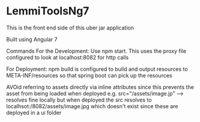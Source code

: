 # LemmiToolsNg7

This is the front end side of this uber jar application

Built using Angular 7 

Commands 
For the Development: Use npm start. This uses the proxy file configured to look at localhost:8082 for http calls

For Deployment: npm build is configured to build and output resources to META-INF/resources so that spring boot can pick up the resources


AVOid referring to assets directly via inline attributes since this prevents the asset from being loaded when deployed
e.g. src="/assets/image.jp"  --> resolves fine locally
but when deployed the src resolves to localhsot:/8082/assets/image.jpg which doesn't exist since these are deployed in a ui folder
